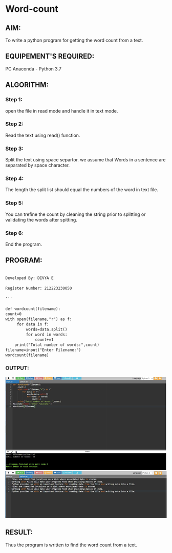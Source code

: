 # Word-count
## AIM:
To write a python program for getting the word count from a text.
## EQUIPEMENT'S REQUIRED: 
PC
Anaconda - Python 3.7
## ALGORITHM: 
### Step 1:
open the file in read mode and handle it in text mode.
### Step 2: 
Read the text using read() function. 
### Step 3: 
Split the text using space separtor. we assume that Words in a sentence are separated by space character.
### Step 4:  
The length the split list should equal the numbers of the word in text file.
### Step 5: 
You can trefine the count by cleaning the string prior to splitting or validating the words after spitting.
### Step 6: 
End the program.
## PROGRAM:

```

Developed By: DIVYA E

Register Number: 212223230050
 
'''

def wordcount(filename):
count=0
with open(filename,"r") as f:
     for data in f:
         words=data.split()
         for word in words:
             count+=1
    print("Total number of words:",count)
filename=input("Enter Filename:")
wordcount(filename)
```
### OUTPUT:
![Alt text](<word count 1.png>)
![Alt text](<word count 2.png>)

## RESULT:
Thus the program is written to find the word count from a text.
